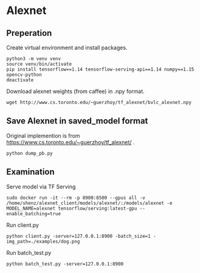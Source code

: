 # Alexnet

## Preperation

Create virtual environment and install packages.
```shell script
python3 -m venv venv
source venv/bin/activate
pip install tensorflow==1.14 tensorflow-serving-api==1.14 numpy==1.15 opencv-python
deactivate
```

Download alexnet weights (from caffee) in .npy format.
```shell script
wget http://www.cs.toronto.edu/~guerzhoy/tf_alexnet/bvlc_alexnet.npy
```

## Save Alexnet in saved_model format

Original implemention is from https://www.cs.toronto.edu/~guerzhoy/tf_alexnet/ .
```shell script
python dump_pb.py
```

## Examination

Serve model via TF Serving
```shell script
sudo docker run -it --rm -p 8900:8500 --gpus all -v /home/shenz/alexnet_client/models/alexnet/:/models/alexnet -e MODEL_NAME=alexnet tensorflow/serving:latest-gpu --enable_batching=true
```

Run client.py
```shell script
python client.py -server=127.0.0.1:8900 -batch_size=1 -img_path=./examples/dog.png
```

Run batch_test.py
```shell script
python batch_test.py -server=127.0.0.1:8900
```
